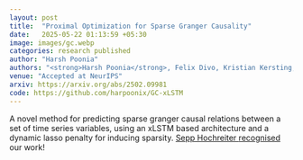 ```yaml
---
layout: post
title:  "Proximal Optimization for Sparse Granger Causality"
date:   2025-05-22 01:13:59 +05:30
image: images/gc.webp
categories: research published
author: "Harsh Poonia"
authors: "<strong>Harsh Poonia</strong>, Felix Divo, Kristian Kersting, Devendra Singh Dhami"
venue: "Accepted at NeurIPS"
arxiv: https://arxiv.org/abs/2502.09981
code: https://github.com/harpoonix/GC-xLSTM
---
```

A novel method for predicting sparse granger causal relations between a set of time series variables, using an xLSTM based architecture and a dynamic lasso penalty for inducing sparsity. <a href="https://en.wikipedia.org/wiki/Sepp_Hochreiter#Long_short-term_memory_(LSTM)"> Sepp Hochreiter </a> <a href="https://x.com/HochreiterSepp/status/1891371016846196745" target="_blank"> recognised </a> our work!